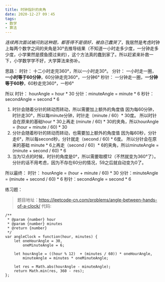 ```yaml
---
title: 时钟指针的夹角
date: 2020-12-27 09：45
tags: 
- 数学
- 算法
---
```

*连续两次面试被问到这种题，都答得不是很好，被自己蠢哭了*，我居然是考虑时钟上每两个数字之间的夹角是30°去推导结果（不知道一小时走多少度，一分钟走多少度，小学果然是摸鱼摸过来的），这个方法真的蠢到家了。所以赶紧来补救一下，小学数学学不好，大学算法来弥补。

思路：
时针： 十二小时走完360°，所以一小时走30°。
分针： 一小时走一圈，**一小时等于60分钟**，60分钟走完360°，一分钟6°
秒针： 一分钟走一圈，**一分钟等于60秒**，60秒走完360°，一秒6°


所以
时针： hourAngle = hour * 30
分针：minuteAngle = minute * 6
秒针：secondAngle = second * 6

1. 时针会随着分针的转动而转动，所以需要加上额外的角度值
因为每60分钟，时针走30°，所以每minute分钟，时针走（minute / 60）* 30度。
所以时针会在原来的基础hour * 30上再走 (minute / 60) * 30的夹角，所以hourAngle = (hour + minute / 60) * 30
2. 分针会随着秒针的转动而转动，也需要加上额外的角度值
因为每60秒，分针走6°，所以每second秒，分针就走（second / 60) * 6度。
所以分针会在原来的基础 minute * 6上再走（second / 60）* 6的夹角，所以minuteAngle = 
(minute  + second / 60) * 6
3. 当为12点的时候，时针的角度是0°，所以需要取模12（不然就变为360°了）。分针的话不用考虑，因为不存在60分的情况，59之后就自动变为0了。

所以最终：
时针： hourAngle = (hour + minute / 60) * 30
分针：minuteAngle = (minute  + second / 60) * 6
秒针：secondAngle = second * 6

练习题：

>题目地址：https://leetcode-cn.com/problems/angle-between-hands-of-a-clock/
代码:
```
/**
 * @param {number} hour
 * @param {number} minutes
 * @return {number}
 */
var angleClock = function(hour, minutes) {
    let oneHourAngle = 30,
        oneMinuteAngle = 6;
    
    let hourAngle = ((hour % 12)  + (minutes / 60)) * oneHourAngle,
        minuteAngle = minutes * oneMinuteAngle;
    
    let res = Math.abs(hourAngle - minuteAngle);
    return Math.min(res, 360 - res);
};
```